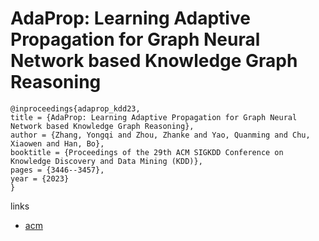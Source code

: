 # AdaProp: Learning Adaptive Propagation for Graph Neural Network based Knowledge Graph Reasoning

```
@inproceedings{adaprop_kdd23,
title = {AdaProp: Learning Adaptive Propagation for Graph Neural Network based Knowledge Graph Reasoning},
author = {Zhang, Yongqi and Zhou, Zhanke and Yao, Quanming and Chu, Xiaowen and Han, Bo},
booktitle = {Proceedings of the 29th ACM SIGKDD Conference on Knowledge Discovery and Data Mining (KDD)},
pages = {3446--3457},
year = {2023}
}
```

links
- [acm](https://dl.acm.org/doi/10.1145/3580305.3599404)
